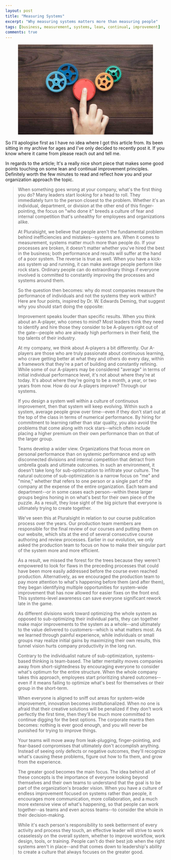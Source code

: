 ```yaml
---
layout: post
title: "Measuring Systems"
excerpt: "Why measuring systems matters more than measuring people"
tags: [business, measurement, systems, lean, continual, improvement]
comments: true
---
```

<figure>
	<img src="/images/posts/2017/measurement.jpg">
</figure>
So I'll apologise first as I have no idea where I got this article from. Its been sitting in my archive for ages and I've only decided to recently post it. If you know where it came from please reach out and tell me. 

In regards to the article; It's a really nice short piece that makes some good points touching on some lean and continual improvement principles. Definitely worth the few minutes to read and reflect how you and your organization approach the topic.

> When something goes wrong at your company, what's the first thing you do? Many leaders start looking for a head to roll. They immediately turn to the person closest to the problem. Whether it's an individual, department, or division at the other end of this finger-pointing, the focus on "who done it" breeds a culture of fear and internal competition that's unhealthy for employees and organizations alike.
> 
> At Pluralsight, we believe that people aren't the fundamental problem behind inefficiencies and mistakes--systems are. When it comes to measurement, systems matter much more than people do. If your processes are broken, it doesn't matter whether you've hired the best in the business; both performance and results will suffer at the hand of a poor system. The reverse is true as well. When you have a kick-ass system up and running, it can make average people perform like rock stars. Ordinary people can do extraordinary things if everyone involved is committed to constantly improving the processes and systems around them.
> 
> So the question then becomes: why do most companies measure the performance of individuals and not the systems they work within? Here are four points, inspired by Dr. W. Edwards Deming, that suggest why you should start doing the opposite:
>
> Improvement speaks louder than specific results. When you think about an A-player, who comes to mind? Most leaders think they need to identify and hire those they consider to be A-players right out of the gate--people who are already high performers in their field, the top talents of their industry.
>
> At my company, we think about A-players a bit differently. Our A-players are those who are truly passionate about continuous learning, who crave getting better at what they and others do every day, within a framework that they're a part of building and constantly refining. While some of our A-players may be considered "average" in terms of initial individual performance level, it's not about where they're at today. It's about where they're going to be a month, a year, or two years from now. How do our A-players improve? Through our systems.
>
> If you design a system well within a culture of continuous improvement, then that system will keep evolving. Within such a system, average people grow over time--even if they don't start out at the top of the class in terms of numerical performance. By hiring for commitment to learning rather than star quality, you also avoid the problems that come along with rock stars--which often include placing a higher premium on their own performance than on that of the larger group.
> 
> Teams develop a wider view. Organizations that focus more on personal performance than on systemic performance end up with disconnected divisions and internal competition that detract from umbrella goals and ultimate outcomes. In such an environment, it doesn't take long for sub-optimization to infiltrate your culture. The natural outcome of sub-optimization is a narrow focus on "me" and "mine," whether that refers to one person or a single part of the company at the expense of the entire organization. Each team and department--or in some cases each person--within these larger groups begins honing in on what's best for their own piece of the puzzle. As a result, they lose sight of the big picture that everyone is ultimately trying to create together.
> 
> We've seen this at Pluralsight in relation to our course publication process over the years. Our production team members are responsible for the final review of our courses and putting them on our website, which sits at the end of several consecutive course authoring and review processes. Earlier in our evolution, we only asked the production team to focus on how to make their singular part of the system more and more efficient.
>
> As a result, we missed the forest for the trees because they weren't empowered to look for flaws in the preceding processes that could have been more easily addressed before the course even reached production. Alternatively, as we encouraged the production team to pay more attention to what's happening before them (and after them), they began identifying multiple opportunities for system-wide improvement that has now allowed for easier fixes on the front end. This systems-level awareness can save everyone significant rework late in the game.
>
> As different divisions work toward optimizing the whole system as opposed to sub-optimizing their individual parts, they can together make major improvements to the system as a whole--and ultimately to the value delivered to customers--which is what matters most. As we learned through painful experience, while individuals or small groups may realize initial gains by maximizing their own results, this tunnel vision hurts company productivity in the long run.
>
> Contrary to the individualist nature of sub-optimization, systems-based thinking is team-based. The latter mentality moves companies away from short-sightedness by encouraging everyone to consider what's optimum for the entire structure. When the whole company takes this approach, employees start prioritizing shared outcomes--even if it means failing to optimize what's best for themselves or their group in the short-term.
>
> When everyone is aligned to sniff out areas for system-wide improvement, innovation becomes institutionalized. When no one is afraid that their creative solutions will be penalized if they don't work perfectly the first time, then they'll be much more committed to continue digging for the best options. The corporate mantra then becomes: nothing is ever good enough, and you will never be punished for trying to improve things.
>
> Your teams will move away from leak-plugging, finger-pointing, and fear-based compromises that ultimately don't accomplish anything. Instead of seeing only defects or negative outcomes, they'll recognize what's causing these problems, figure out how to fix them, and grow from the experience.
>
> The greater good becomes the main focus. The idea behind all of these concepts is the importance of everyone looking beyond themselves and their own teams to understand that the goal is to be part of the organization's broader vision. When you have a culture of endless improvement focused on systems rather than people, it encourages more communication, more collaboration, and a much more extensive view of what's happening, so that people can work together--as teams and even across teams--to consider the whole in their decision-making.
>
> While it's each person's responsibility to seek betterment of every activity and process they touch, an effective leader will strive to work ceaselessly on the overall system, whether to improve workflow, work design, tools, or training. People can't do their best job when the right systems aren't in place--and that comes down to leadership's ability to create a culture that always focuses on the greater good.
